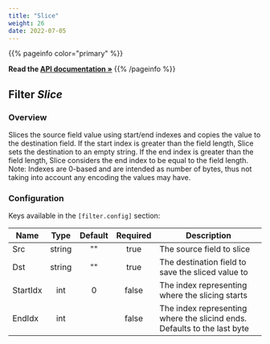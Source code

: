 ```yaml
---
title: "Slice"
weight: 26
date: 2022-07-05
---
```

{{% pageinfo color="primary" %}}

**Read the [API documentation &raquo;](https://pkg.go.dev/github.com/AdRoll/baker/filter#Slice)**
{{% /pageinfo %}}

## Filter *Slice*

### Overview
Slices the source field value using start/end indexes and copies the value to the destination field.
If the start index is greater than the field length, Slice sets the destination to an empty string.
If the end index is greater than the field length, Slice considers the end index to be equal to the field length.
Note: Indexes are 0-based and are intended as number of bytes, thus not taking into account any encoding the values may have.

### Configuration

Keys available in the `[filter.config]` section:

|Name|Type|Default|Required|Description|
|----|:--:|:-----:|:------:|-----------|
| Src| string| ""| true| The source field to slice|
| Dst| string| ""| true| The destination field to save the sliced value to|
| StartIdx| int| 0| false| The index representing where the slicing starts|
| EndIdx| int| | false| The index representing where the slicind ends. Defaults to the last byte|

